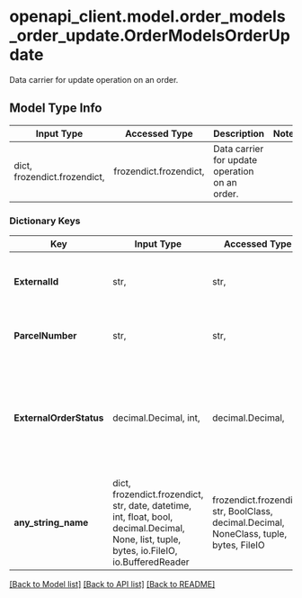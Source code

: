 # openapi_client.model.order_models_order_update.OrderModelsOrderUpdate

Data carrier for update operation on an order.

## Model Type Info
Input Type | Accessed Type | Description | Notes
------------ | ------------- | ------------- | -------------
dict, frozendict.frozendict,  | frozendict.frozendict,  | Data carrier for update operation on an order. | 

### Dictionary Keys
Key | Input Type | Accessed Type | Description | Notes
------------ | ------------- | ------------- | ------------- | -------------
**ExternalId** | str,  | str,  | The unique external identifier for this order. | [optional] 
**ParcelNumber** | str,  | str,  | Parcel number (tracking number) | [optional] 
**ExternalOrderStatus** | decimal.Decimal, int,  | decimal.Decimal,  | The external order status | [optional] must be one of [0, 10, 20, 30, 40, ] value must be a 32 bit integer
**any_string_name** | dict, frozendict.frozendict, str, date, datetime, int, float, bool, decimal.Decimal, None, list, tuple, bytes, io.FileIO, io.BufferedReader | frozendict.frozendict, str, BoolClass, decimal.Decimal, NoneClass, tuple, bytes, FileIO | any string name can be used but the value must be the correct type | [optional]

[[Back to Model list]](../../README.md#documentation-for-models) [[Back to API list]](../../README.md#documentation-for-api-endpoints) [[Back to README]](../../README.md)

